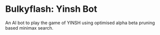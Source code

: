 # Bulkyflash: Yinsh Bot
An AI bot to play the game of YINSH using optimised alpha beta pruning based minimax search.
